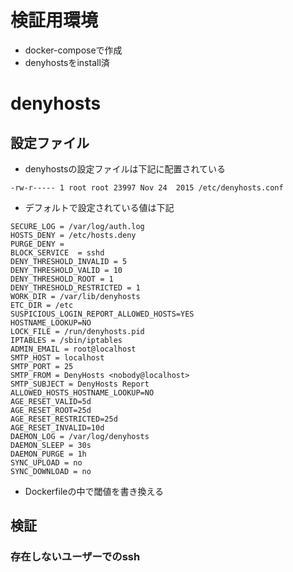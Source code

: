 # 検証用環境
- docker-composeで作成
- denyhostsをinstall済

# denyhosts
## 設定ファイル
- denyhostsの設定ファイルは下記に配置されている

```
-rw-r----- 1 root root 23997 Nov 24  2015 /etc/denyhosts.conf
```

- デフォルトで設定されている値は下記
```
SECURE_LOG = /var/log/auth.log
HOSTS_DENY = /etc/hosts.deny
PURGE_DENY =
BLOCK_SERVICE  = sshd
DENY_THRESHOLD_INVALID = 5
DENY_THRESHOLD_VALID = 10
DENY_THRESHOLD_ROOT = 1
DENY_THRESHOLD_RESTRICTED = 1
WORK_DIR = /var/lib/denyhosts
ETC_DIR = /etc
SUSPICIOUS_LOGIN_REPORT_ALLOWED_HOSTS=YES
HOSTNAME_LOOKUP=NO
LOCK_FILE = /run/denyhosts.pid
IPTABLES = /sbin/iptables
ADMIN_EMAIL = root@localhost
SMTP_HOST = localhost
SMTP_PORT = 25
SMTP_FROM = DenyHosts <nobody@localhost>
SMTP_SUBJECT = DenyHosts Report
ALLOWED_HOSTS_HOSTNAME_LOOKUP=NO
AGE_RESET_VALID=5d
AGE_RESET_ROOT=25d
AGE_RESET_RESTRICTED=25d
AGE_RESET_INVALID=10d
DAEMON_LOG = /var/log/denyhosts
DAEMON_SLEEP = 30s
DAEMON_PURGE = 1h
SYNC_UPLOAD = no
SYNC_DOWNLOAD = no
```

- Dockerfileの中で閾値を書き換える

## 検証
### 存在しないユーザーでのssh
